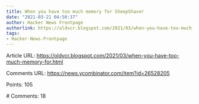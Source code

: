 ```yaml
---
title: When you have too much memory for SheepShaver
date: "2021-03-21 04:50:37"
author: Hacker News Frontpage
authorlink: https://oldvcr.blogspot.com/2021/03/when-you-have-too-much-memory-for.html
tags:
- Hacker-News-Frontpage
---
```


<p>Article URL: <a href="https://oldvcr.blogspot.com/2021/03/when-you-have-too-much-memory-for.html">https://oldvcr.blogspot.com/2021/03/when-you-have-too-much-memory-for.html</a></p>
<p>Comments URL: <a href="https://news.ycombinator.com/item?id=26528205">https://news.ycombinator.com/item?id=26528205</a></p>
<p>Points: 105</p>
<p># Comments: 18</p>
